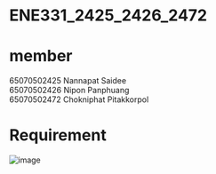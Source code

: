 # ENE331_2425_2426_2472

# member
65070502425 Nannapat Saidee <br>
65070502426 Nipon Panphuang <br>
65070502472 Chokniphat Pitakkorpol <br>

# Requirement
![image](https://github.com/user-attachments/assets/9bce59eb-94cd-43b6-a248-03531205bc12)

